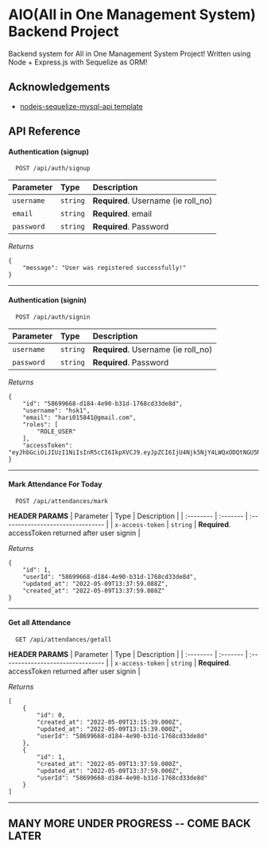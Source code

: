 
# AIO(All in One Management System) Backend Project

Backend system for All in One Management System Project! Written using Node + Express.js with Sequelize as ORM!

## Acknowledgements

 - [nodejs-sequelize-mysql-api template](https://github.com/indraarianggi/nodejs-sequelize-mysql-api)
## API Reference

#### Authentication (signup)

```http
  POST /api/auth/signup
```

| Parameter | Type     | Description                |
| :-------- | :------- | :------------------------- |
| `username` | `string` | **Required**. Username (ie roll_no) |
| `email` | `string` | **Required**. email |
| `password` | `string` | **Required**. Password |

_Returns_
```
{
    "message": "User was registered successfully!"
}
```

---

#### Authentication (signin)

```http
  POST /api/auth/signin
```

| Parameter | Type     | Description                |
| :-------- | :------- | :------------------------- |
| `username` | `string` | **Required**. Username (ie roll_no) |
| `password` | `string` | **Required**. Password |

_Returns_
```
{
    "id": "58699668-d184-4e90-b31d-1768cd33de8d",
    "username": "hsk1",
    "email": "hari015841@gmail.com",
    "roles": [
        "ROLE_USER"
    ],
    "accessToken": "eyJhbGciOiJIUzI1NiIsInR5cCI6IkpXVCJ9.eyJpZCI6IjU4Njk5NjY4LWQxODQtNGU5MC1iMzFkLTE3NjhjZDMzZGU4ZCIsImlhdCI6MTY1MjEwMzExOCwiZXhwIjoxNjUyMTg5NTE4fQ.ynRaOTT8nA2kf2kikuyXyPpUwRR0HM8bbV2Xy0JwBXY"
}
```

---

#### Mark Attendance For Today

```http
  POST /api/attendances/mark
```
**HEADER PARAMS**
| Parameter | Type     | Description                       |
| :-------- | :------- | :-------------------------------- |
| `x-access-token`      | `string` | **Required**. accessToken returned after user signin |

_Returns_
```
{
    "id": 1,
    "userId": "58699668-d184-4e90-b31d-1768cd33de8d",
    "updated_at": "2022-05-09T13:37:59.088Z",
    "created_at": "2022-05-09T13:37:59.088Z"
}
```

---

#### Get all Attendance

```http
  GET /api/attendances/getall
```
**HEADER PARAMS**
| Parameter | Type     | Description                       |
| :-------- | :------- | :-------------------------------- |
| `x-access-token`      | `string` | **Required**. accessToken returned after user signin |

_Returns_
```
[
    {
        "id": 0,
        "created_at": "2022-05-09T13:15:39.000Z",
        "updated_at": "2022-05-09T13:15:39.000Z",
        "userId": "58699668-d184-4e90-b31d-1768cd33de8d"
    },
    {
        "id": 1,
        "created_at": "2022-05-09T13:37:59.000Z",
        "updated_at": "2022-05-09T13:37:59.000Z",
        "userId": "58699668-d184-4e90-b31d-1768cd33de8d"
    }
]
```

---


## MANY MORE UNDER PROGRESS -- COME BACK LATER